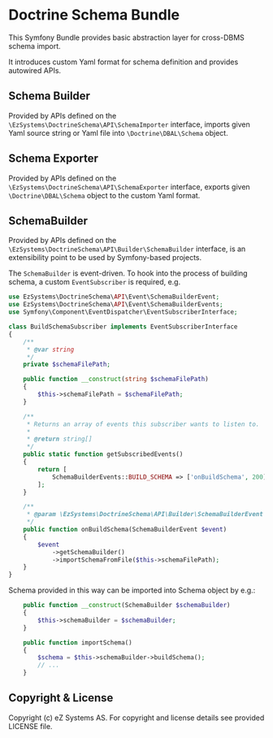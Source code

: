 # Doctrine Schema Bundle

This Symfony Bundle provides basic abstraction layer for cross-DBMS schema import.

It introduces custom Yaml format for schema definition and provides autowired APIs.

## Schema Builder

Provided by APIs defined on the `\EzSystems\DoctrineSchema\API\SchemaImporter` interface,
imports given Yaml source string or Yaml file into `\Doctrine\DBAL\Schema` object.

## Schema Exporter

Provided by APIs defined on the `\EzSystems\DoctrineSchema\API\SchemaExporter` interface,
exports given `\Doctrine\DBAL\Schema` object to the custom Yaml format.

## SchemaBuilder

Provided by APIs defined on the `\EzSystems\DoctrineSchema\API\Builder\SchemaBuilder` interface,
is an extensibility point to be used by Symfony-based projects.

The `SchemaBuilder` is event-driven. To hook into the process of building schema, a custom `EventSubscriber` is required, e.g.

```php
use EzSystems\DoctrineSchema\API\Event\SchemaBuilderEvent;
use EzSystems\DoctrineSchema\API\Event\SchemaBuilderEvents;
use Symfony\Component\EventDispatcher\EventSubscriberInterface;

class BuildSchemaSubscriber implements EventSubscriberInterface
{
    /**
     * @var string
     */
    private $schemaFilePath;

    public function __construct(string $schemaFilePath)
    {
        $this->schemaFilePath = $schemaFilePath;
    }

    /**
     * Returns an array of events this subscriber wants to listen to.
     *
     * @return string[]
     */
    public static function getSubscribedEvents()
    {
        return [
            SchemaBuilderEvents::BUILD_SCHEMA => ['onBuildSchema', 200],
        ];
    }

    /**
     * @param \EzSystems\DoctrineSchema\API\Builder\SchemaBuilderEvent $event
     */
    public function onBuildSchema(SchemaBuilderEvent $event)
    {
        $event
            ->getSchemaBuilder()
            ->importSchemaFromFile($this->schemaFilePath);
    }
}
```

Schema provided in this way can be imported into Schema object by e.g.:

```php
    public function __construct(SchemaBuilder $schemaBuilder)
    {
        $this->schemaBuilder = $schemaBuilder;
    }

    public function importSchema()
    {
        $schema = $this->schemaBuilder->buildSchema();
        // ...
    }
```

## Copyright & License

Copyright (c) eZ Systems AS. For copyright and license details see provided LICENSE file.

